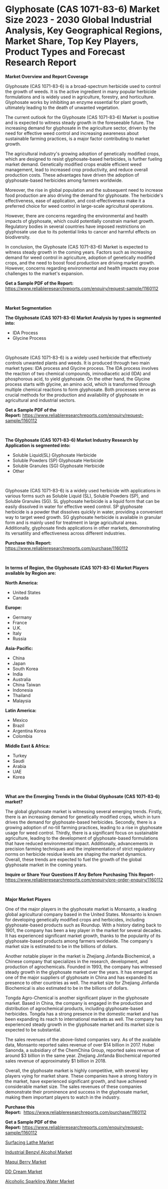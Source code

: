 <p><h1>Glyphosate (CAS 1071-83-6) Market Size 2023 - 2030 Global Industrial Analysis, Key Geographical Regions, Market Share, Top Key Players, Product Types and Forecast Research Report</h1></p><p><strong>Market Overview and Report Coverage</strong></p>
<p><p>Glyphosate (CAS 1071-83-6) is a broad-spectrum herbicide used to control the growth of weeds. It is the active ingredient in many popular herbicide formulations and is widely used in agriculture, forestry, and horticulture. Glyphosate works by inhibiting an enzyme essential for plant growth, ultimately leading to the death of unwanted vegetation.</p><p>The current outlook for the Glyphosate (CAS 1071-83-6) Market is positive and is expected to witness steady growth in the foreseeable future. The increasing demand for glyphosate in the agriculture sector, driven by the need for effective weed control and increasing awareness about sustainable farming practices, is a major factor contributing to market growth.</p><p>The agricultural industry's growing adoption of genetically modified crops, which are designed to resist glyphosate-based herbicides, is further fueling market demand. Genetically modified crops enable efficient weed management, lead to increased crop productivity, and reduce overall production costs. These advantages have driven the adoption of glyphosate-based herbicides among farmers worldwide.</p><p>Moreover, the rise in global population and the subsequent need to increase food production are also driving the demand for glyphosate. The herbicide's effectiveness, ease of application, and cost-effectiveness make it a preferred choice for weed control in large-scale agricultural operations.</p><p>However, there are concerns regarding the environmental and health impacts of glyphosate, which could potentially constrain market growth. Regulatory bodies in several countries have imposed restrictions on glyphosate use due to its potential links to cancer and harmful effects on biodiversity.</p><p>In conclusion, the Glyphosate (CAS 1071-83-6) Market is expected to witness steady growth in the coming years. Factors such as increasing demand for weed control in agriculture, adoption of genetically modified crops, and the need to boost food production are driving market growth. However, concerns regarding environmental and health impacts may pose challenges to the market's expansion.</p></p>
<p><strong>Get a Sample PDF of the Report:</strong> <a href="https://www.reliableresearchreports.com/enquiry/request-sample/1160112">https://www.reliableresearchreports.com/enquiry/request-sample/1160112</a></p>
<p>&nbsp;</p>
<p><strong>Market Segmentation</strong></p>
<p><strong>The Glyphosate (CAS 1071-83-6) Market Analysis by types is segmented into:</strong></p>
<p><ul><li>IDA Process</li><li>Glycine Process</li></ul></p>
<p>&nbsp;</p>
<p><p>Glyphosate (CAS 1071-83-6) is a widely used herbicide that effectively controls unwanted plants and weeds. It is produced through two main market types: IDA process and Glycine process. The IDA process involves the reaction of two chemical compounds, iminodiacetic acid (IDA) and phosphorous acid, to yield glyphosate. On the other hand, the Glycine process starts with glycine, an amino acid, which is transformed through multiple chemical reactions to form glyphosate. Both processes serve as crucial methods for the production and availability of glyphosate in agricultural and industrial sectors.</p></p>
<p><strong>Get a Sample PDF of the Report:</strong>&nbsp;<a href="https://www.reliableresearchreports.com/enquiry/request-sample/1160112">https://www.reliableresearchreports.com/enquiry/request-sample/1160112</a></p>
<p>&nbsp;</p>
<p><strong>The Glyphosate (CAS 1071-83-6) Market Industry Research by Application is segmented into:</strong></p>
<p><ul><li>Soluble Liquid(SL) Glyphosate Herbicide</li><li>Soluble Powders (SP) Glyphosate Herbicide</li><li>Soluble Granules (SG) Glyphosate Herbicide</li><li>Other</li></ul></p>
<p>&nbsp;</p>
<p><p>Glyphosate (CAS 1071-83-6) is a widely used herbicide with applications in various forms such as Soluble Liquid (SL), Soluble Powders (SP), and Soluble Granules (SG). SL glyphosate herbicide is a liquid form that can be easily dissolved in water for effective weed control. SP glyphosate herbicide is a powder that dissolves quickly in water, providing a convenient way to target weed growth. SG glyphosate herbicide is available in granular form and is mainly used for treatment in large agricultural areas. Additionally, glyphosate finds applications in other markets, demonstrating its versatility and effectiveness across different industries.</p></p>
<p><strong>Purchase this Report:</strong>&nbsp; <a href="https://www.reliableresearchreports.com/purchase/1160112">https://www.reliableresearchreports.com/purchase/1160112</a></p>
<p>&nbsp;</p>
<p><strong>In terms of Region, the Glyphosate (CAS 1071-83-6) Market Players available by Region are:</strong></p>
<p>
    <p> <strong> North America: </strong>
        <ul>
            <li>United States</li>
            <li>Canada</li>
        </ul>
        </p> 
    <p> <strong> Europe: </strong>
        <ul>
            <li>Germany</li>
            <li>France</li>
            <li>U.K.</li>
            <li>Italy</li>
            <li>Russia</li>
        </ul>
        </p> 
    <p> <strong> Asia-Pacific: </strong>
        <ul>
            <li>China</li>
            <li>Japan</li>
            <li>South Korea</li>
            <li>India</li>
            <li>Australia</li>
            <li>China Taiwan</li>
            <li>Indonesia</li>
            <li>Thailand</li>
            <li>Malaysia</li>
        </ul>
        </p> 
    <p> <strong> Latin America: </strong>
        <ul>
            <li>Mexico</li>
            <li>Brazil</li>
            <li>Argentina Korea</li>
            <li>Colombia</li>
        </ul>
        </p> 
    <p> <strong> Middle East & Africa: </strong>
        <ul>
            <li>Turkey</li>
            <li>Saudi</li>
            <li>Arabia</li>
            <li>UAE</li>
            <li>Korea</li>
        </ul>
    </p>
    </p>
<p>&nbsp;</p>
<p><strong>What are the Emerging Trends in the Global Glyphosate (CAS 1071-83-6) market?</strong></p>
<p><p>The global glyphosate market is witnessing several emerging trends. Firstly, there is an increasing demand for genetically modified crops, which in turn drives the demand for glyphosate-based herbicides. Secondly, there is a growing adoption of no-till farming practices, leading to a rise in glyphosate usage for weed control. Thirdly, there is a significant focus on sustainable agriculture, leading to the development of glyphosate-based formulations that have reduced environmental impact. Additionally, advancements in precision farming techniques and the implementation of strict regulatory norms on herbicide residue levels are shaping the market dynamics. Overall, these trends are expected to fuel the growth of the global glyphosate market in the coming years.</p></p>
<p><strong>Inquire or Share Your Questions If Any Before Purchasing This Report</strong>- <a href="https://www.reliableresearchreports.com/enquiry/pre-order-enquiry/1160112">https://www.reliableresearchreports.com/enquiry/pre-order-enquiry/1160112</a></p>
<p>&nbsp;</p>
<p><strong>Major Market Players</strong></p>
<p><p>One of the major players in the glyphosate market is Monsanto, a leading global agricultural company based in the United States. Monsanto is known for developing genetically modified crops and herbicides, including glyphosate-based products such as Roundup. With a history dating back to 1901, the company has been a key player in the market for several decades. It has experienced significant market growth, thanks to the popularity of its glyphosate-based products among farmers worldwide. The company's market size is estimated to be in the billions of dollars.</p><p>Another notable player in the market is Zhejiang Jinfanda Biochemical, a Chinese company that specializes in the research, development, and production of agrochemicals. Founded in 1993, the company has witnessed steady growth in the glyphosate market over the years. It has emerged as one of the major suppliers of glyphosate in China and has expanded its presence to other countries as well. The market size for Zhejiang Jinfanda Biochemical is also estimated to be in the billions of dollars.</p><p>Tongda Agro-Chemical is another significant player in the glyphosate market. Based in China, the company is engaged in the production and distribution of agrochemical products, including glyphosate-based herbicides. Tongda has a strong presence in the domestic market and has been expanding its reach to international markets as well. The company has experienced steady growth in the glyphosate market and its market size is expected to be substantial.</p><p>The sales revenues of the above-listed companies vary. As of the available data, Monsanto reported sales revenue of over $14 billion in 2017. Hubei Sanonda, a subsidiary of the ChemChina Group, reported sales revenue of around $3 billion in the same year. Zhejiang Jinfanda Biochemical reported sales revenue of approximately $1 billion in 2018.</p><p>Overall, the glyphosate market is highly competitive, with several key players vying for market share. These companies have a strong history in the market, have experienced significant growth, and have achieved considerable market size. The sales revenues of these companies demonstrate their prominence and success in the glyphosate market, making them important players to watch in the industry.</p></p>
<p><strong>Purchase this Report:</strong>&nbsp;&nbsp;<a href="https://www.reliableresearchreports.com/purchase/1160112">https://www.reliableresearchreports.com/purchase/1160112</a></p>
<p></p>
<p><strong>Get a Sample PDF of the Report:</strong>&nbsp;<a href="https://www.reliableresearchreports.com/enquiry/request-sample/1160112">https://www.reliableresearchreports.com/enquiry/request-sample/1160112</a></p>
<p><p><a href="https://github.com/vimar16th/Market-Research-Report-List-1/blob/main/surfacing-lathe-market.md">Surfacing Lathe Market</a></p><p><a href="https://github.com/luckyshygirl/Market-Research-Report-List-1/blob/main/industrial-benzyl-alcohol-market.md">Industrial Benzyl Alcohol Market</a></p><p><a href="https://www.linkedin.com/pulse/maqui-berry-market-research-report-unlocks-analysis-ooh6e/">Maqui Berry Market</a></p><p><a href="https://medium.com/@taraktanay7654/dd-cream-market-size-growth-forecast-2023-2030-33c179eaca46">DD Cream Market</a></p><p><a href="https://www.linkedin.com/pulse/alcoholic-sparkling-water-market-research-report-unlocks-analysis-ma3se/">Alcoholic Sparkling Water Market</a></p></p>